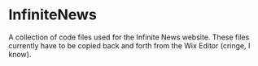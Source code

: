 # InfiniteNews
A collection of code files used for the Infinite News website. These files currently have to be copied back and forth from the Wix Editor (cringe, I know).
